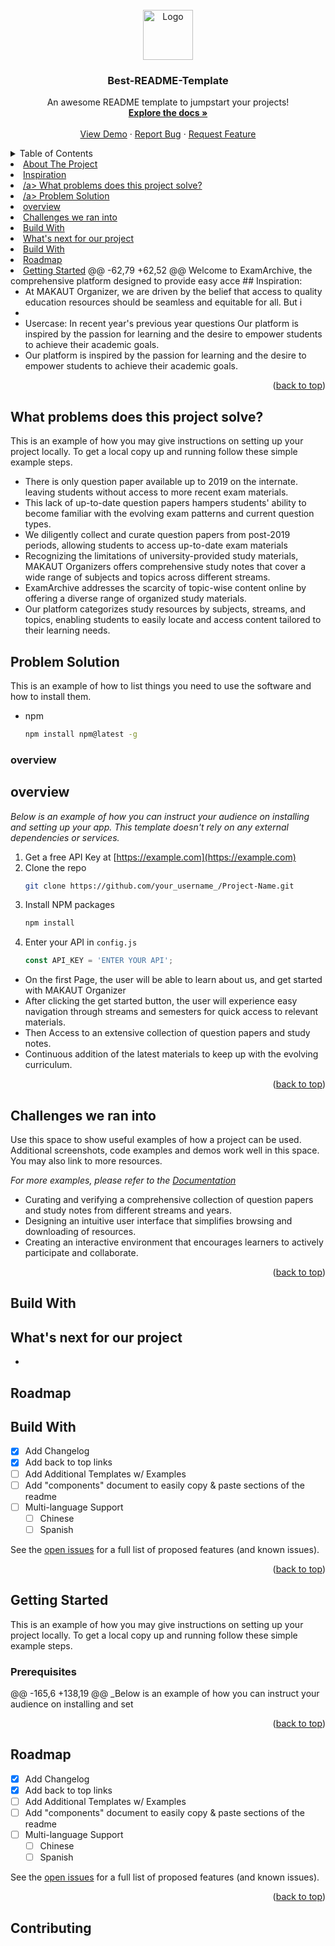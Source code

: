 <!-- PROJECT LOGO -->
<br />
<div align="center">
  <a href="https://github.com/othneildrew/Best-README-Template">
    <img src="images/logo.png" alt="Logo" width="80" height="80">
  </a>

  <h3 align="center">Best-README-Template</h3>

  <p align="center">
    An awesome README template to jumpstart your projects!
    <br />
    <a href="https://github.com/othneildrew/Best-README-Template"><strong>Explore the docs »</strong></a>
    <br />
    <br />
    <a href="https://github.com/othneildrew/Best-README-Template">View Demo</a>
    ·
    <a href="https://github.com/othneildrew/Best-README-Template/issues">Report Bug</a>
    ·
    <a href="https://github.com/othneildrew/Best-README-Template/issues">Request Feature</a>
  </p>
</div>



<!-- TABLE OF CONTENTS -->
<details>
  <summary>Table of Contents</summary>
  <ol>
    <li>
      <a href="#about-the-project">About The Project</a>
      <ul>
        <li><a href="#built-with">Built With</a></li>
      </ul>
    </li>
    <li>
      <a href="#getting-started">Getting Started</a>
      <ul>
        <li><a href="#prerequisites">Prerequisites</a></li>
        <li><a href="#installation">Installation</a></li>
      </ul>
    </li>
    <li><a href="#usage">Usage</a></li>
    <li><a href="#roadmap">Roadmap</a></li>
    <li><a href="#contributing">Contributing</a></li>
    <li><a href="#license">License</a></li>
    <li><a href="#contact">Contact</a></li>
    <li><a href="#acknowledgments">Acknowledgments</a></li>
  </ol>
</details>


<li><a href="#about-the-project">About The Project</a></li>
    <li><a href="#inspiration">Inspiration</a></li>
    <li><a href="#what problems does this project solve?">/a> What problems does this project solve?</li>
    <li><a href="#problem solution">/a> Problem Solution</li>
    <li><a href="#overview">overview</a></li>
    <li><a href="#Challenges we ran into">Challenges we ran into</a></li>
    <li><a href="#build with">Build With</a></li>
    <li><a href="#What's next for our project">What's next for our project</a></li>
      <li><a href="#build with">Build With</a></li>
    <li><a href="#roadmap">Roadmap</a></li>
     <li>
      <a href="#getting-started">Getting Started</a>
@@ -62,79 +62,52 @@ Welcome to ExamArchive, the comprehensive platform designed to provide easy acce
## Inspiration:

* At MAKAUT Organizer, we are driven by the belief that access to quality education resources should be seamless and equitable for all. But i
* 
* Usercase: In recent year's previous year questions
  Our platform is inspired by the passion for learning and the desire to empower students to achieve their academic goals.
* Our platform is inspired by the passion for learning and the desire to empower students to achieve their academic goals.

<p align="right">(<a href="#readme-top">back to top</a>)</p>


## What problems does this project solve?

This is an example of how you may give instructions on setting up your project locally.
To get a local copy up and running follow these simple example steps.
* There is only question paper available up to 2019 on the internate. leaving students without access to more recent exam materials.
* This lack of up-to-date question papers hampers students' ability to become familiar with the evolving exam patterns and current question types.
* We diligently collect and curate question papers from post-2019 periods, allowing students to access up-to-date exam materials
* Recognizing the limitations of university-provided study materials, MAKAUT Organizers offers comprehensive study notes that cover a wide range of subjects and topics across different streams.
* ExamArchive addresses the scarcity of topic-wise content online by offering a diverse range of organized study materials.
* Our platform categorizes study resources by subjects, streams, and topics, enabling students to easily locate and access content tailored to their learning needs.

## Problem Solution

This is an example of how to list things you need to use the software and how to install them.
* npm
  ```sh
  npm install npm@latest -g
  ```

### overview
## overview

_Below is an example of how you can instruct your audience on installing and setting up your app. This template doesn't rely on any external dependencies or services._

1. Get a free API Key at [https://example.com](https://example.com)
2. Clone the repo
   ```sh
   git clone https://github.com/your_username_/Project-Name.git
   ```
3. Install NPM packages
   ```sh
   npm install
   ```
4. Enter your API in `config.js`
   ```js
   const API_KEY = 'ENTER YOUR API';
   ```
* On the first Page, the user will be able to learn about us, and get started with MAKAUT Organizer
* After clicking the get started button, the user will experience easy navigation through streams and semesters for quick access to relevant materials.
* Then Access to an extensive collection of question papers and study notes.
* Continuous addition of the latest materials to keep up with the evolving curriculum.

<p align="right">(<a href="#readme-top">back to top</a>)</p>



## Challenges we ran into

Use this space to show useful examples of how a project can be used. Additional screenshots, code examples and demos work well in this space. You may also link to more resources.

_For more examples, please refer to the [Documentation](https://example.com)_
*  Curating and verifying a comprehensive collection of question papers and study notes from different streams and years.
*  Designing an intuitive user interface that simplifies browsing and downloading of resources.
*  Creating an interactive environment that encourages learners to actively participate and collaborate.

<p align="right">(<a href="#readme-top">back to top</a>)</p>

## Build With
## What's next for our project

*

<!-- ROADMAP -->
## Roadmap
## Build With

- [x] Add Changelog
- [x] Add back to top links
- [ ] Add Additional Templates w/ Examples
- [ ] Add "components" document to easily copy & paste sections of the readme
- [ ] Multi-language Support
    - [ ] Chinese
    - [ ] Spanish

See the [open issues](https://github.com/othneildrew/Best-README-Template/issues) for a full list of proposed features (and known issues).

<p align="right">(<a href="#readme-top">back to top</a>)</p>


## Getting Started

This is an example of how you may give instructions on setting up your project locally.
To get a local copy up and running follow these simple example steps.


### Prerequisites

@@ -165,6 +138,19 @@ _Below is an example of how you can instruct your audience on installing and set
<p align="right">(<a href="#readme-top">back to top</a>)</p>


## Roadmap

- [x] Add Changelog
- [x] Add back to top links
- [ ] Add Additional Templates w/ Examples
- [ ] Add "components" document to easily copy & paste sections of the readme
- [ ] Multi-language Support
    - [ ] Chinese
    - [ ] Spanish

See the [open issues](https://github.com/othneildrew/Best-README-Template/issues) for a full list of proposed features (and known issues).

<p align="right">(<a href="#readme-top">back to top</a>)</p>

<!-- CONTRIBUTING -->
## Contributing
